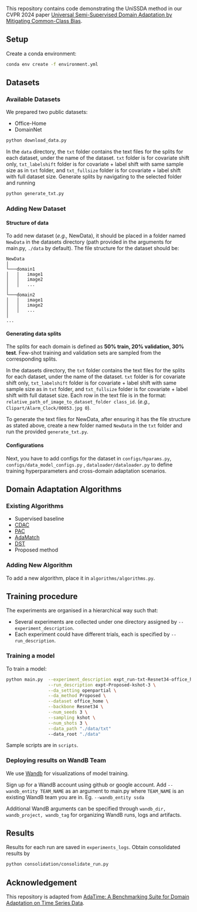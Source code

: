 This repository contains code demonstrating the UniSSDA method in our CVPR 2024 paper [Universal Semi-Supervised Domain Adaptation by Mitigating Common-Class Bias](https://openaccess.thecvf.com/content/CVPR2024/papers/Zhang_Universal_Semi-Supervised_Domain_Adaptation_by_Mitigating_Common-Class_Bias_CVPR_2024_paper.pdf).

## Setup
Create a conda environment:
```bash
conda env create -f environment.yml
```

## Datasets

### Available Datasets
We prepared two public datasets:
- Office-Home
- DomainNet
```bash
python download_data.py
```

In the `data` directory, the `txt` folder contains the text files for the splits for each dataset, under the name of the dataset. `txt` folder is for covariate shift only, `txt_labelshift` folder is for covariate + label shift with same sample size as in `txt` folder, and `txt_fullsize` folder is for covariate + label shift with full dataset size. Generate splits by navigating to the selected folder and running
```bash
python generate_txt.py
```

### Adding New Dataset

#### Structure of data
To add new dataset (*e.g.,* NewData), it should be placed in a folder named `NewData` in the datasets directory (path provided in the arguments for main.py, `./data` by default).
The file structure for the dataset should be: 
```
NewData
│
└───domain1
│   │   image1
│   │   image2
│   │   ...
│   
└───domain2
│   │   image1
│   │   image2
│   │   ...    
│ 
...
```
#### Generating data splits
The splits for each domain is defined as **50% train, 20% validation, 30% test**.
Few-shot training and validation sets are sampled from the corresponding splits.

In the datasets directory, the `txt` folder contains the text files for the splits for each dataset, under the name of the dataset. `txt` folder is for covariate shift only, `txt_labelshift` folder is for covariate + label shift with same sample size as in `txt` folder, and `txt_fullsize` folder is for covariate + label shift with full dataset size.
Each row in the text file is in the format: `relative_path_of_image_to_dataset_folder class_id`.
(*e.g.,* `Clipart/Alarm_Clock/00053.jpg 0`). 

To generate the text files for NewData, after ensuring it has the file structure as stated above, create a new folder named `NewData` in the `txt` folder and run the provided `generate_txt.py`.

#### Configurations
Next, you have to add configs for the dataset in `configs/hparams.py`, `configs/data_model_configs.py` , `dataloader/dataloader.py` to define training hyperparameters and cross-domain adaptation scenarios.


## Domain Adaptation Algorithms

### Existing Algorithms
- Supervised baseline
- [CDAC](https://arxiv.org/abs/2104.09415)
- [PAC](https://www.bmvc2021-virtualconference.com/assets/papers/0764.pdf)
- [AdaMatch](https://arxiv.org/pdf/2106.04732.pdf)
- [DST](https://arxiv.org/abs/2202.07136)
- Proposed method

### Adding New Algorithm
To add a new algorithm, place it in `algorithms/algorithms.py`.


## Training procedure

The experiments are organised in a hierarchical way such that:
- Several experiments are collected under one directory assigned by `--experiment_description`.
- Each experiment could have different trials, each is specified by `--run_description`.

### Training a model

To train a model:
```bash
python main.py  --experiment_description expt_run-txt-Resnet34-office_home-openpartial  \
                --run_description expt-Proposed-kshot-3 \
                --da_setting openpartial \
                --da_method Proposed \
                --dataset office_home \
                --backbone Resnet34 \
                --num_seeds 3 \
                --sampling kshot \
                --num_shots 3 \
                --data_path "./data/txt"
                --data_root "./data"
```

Sample scripts are in `scripts`.


### Deploying results on WandB Team
We use [Wandb](https://wandb.ai/) for visualizations of model training. 

Sign up for a WandB account using github or google account.
Add `--wandb_entity TEAM_NAME` as an argument to main.py where `TEAM_NAME` is an existing WandB team you are in. 
Eg. `--wandb_entity ssda`

Additional WandB arguments can be specified through `wandb_dir, wandb_project, wandb_tag` for organizing WandB runs, logs and artifacts.


## Results

Results for each run are saved in `experiments_logs`.
Obtain consolidated results by
```bash
python consolidation/consolidate_run.py
```

## Acknowledgement

This repository is adapted from [AdaTime: A Benchmarking Suite for Domain Adaptation on Time Series Data](https://github.com/emadeldeen24/AdaTime).
